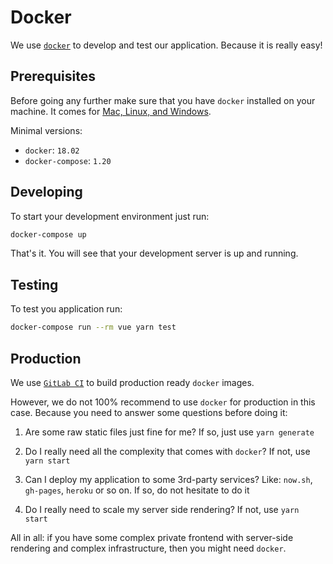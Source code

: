 # Docker

We use [`docker`](https://www.docker.com/) to develop and test our application.
Because it is really easy!

## Prerequisites 

Before going any further make sure that 
you have `docker` installed on your machine.
It comes for [Mac, Linux, and Windows](https://www.docker.com/community-edition).

Minimal versions:

- `docker`: `18.02`
- `docker-compose`: `1.20`

## Developing

To start your development environment just run:

```bash
docker-compose up
```

That's it. You will see that your development server is up and running.

## Testing

To test you application run:

```bash
docker-compose run --rm vue yarn test
```

## Production

We use [`GitLab CI`](gitlab-ci.md) to build production ready `docker` images.

However, we do not 100% recommend to use `docker` for production in this case.
Because you need to answer some questions before doing it:

1. Are some raw static files just fine for me? 
   If so, just use `yarn generate`

2. Do I really need all the complexity that comes with `docker`? 
   If not, use `yarn start`

3. Can I deploy my application to some 3rd-party services? 
   Like: `now.sh`, `gh-pages`, `heroku` or so on. 
   If so, do not hesitate to do it

4. Do I really need to scale my server side rendering? If not, use `yarn start`

All in all: if you have some complex private frontend 
with server-side rendering and complex infrastructure, 
then you might need `docker`.
